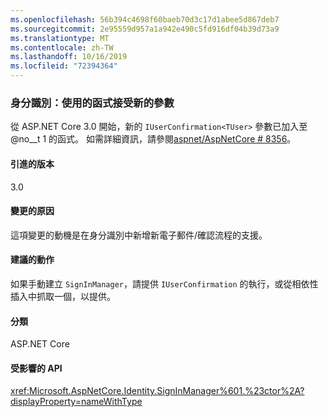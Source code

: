 ```yaml
---
ms.openlocfilehash: 56b394c4698f60baeb70d3c17d1abee5d867deb7
ms.sourcegitcommit: 2e95559d957a1a942e490c5fd916df04b39d73a9
ms.translationtype: MT
ms.contentlocale: zh-TW
ms.lasthandoff: 10/16/2019
ms.locfileid: "72394364"
---
```

### <a name="identity-signinmanager-constructor-accepts-new-parameter"></a>身分識別：使用的函式接受新的參數

從 ASP.NET Core 3.0 開始，新的 `IUserConfirmation<TUser>` 參數已加入至 @no__t 1 的函式。 如需詳細資訊，請參閱[aspnet/AspNetCore # 8356](https://github.com/aspnet/AspNetCore/issues/8356)。

#### <a name="version-introduced"></a>引進的版本

3.0

#### <a name="reason-for-change"></a>變更的原因

這項變更的動機是在身分識別中新增新電子郵件/確認流程的支援。

#### <a name="recommended-action"></a>建議的動作

如果手動建立 `SignInManager`，請提供 `IUserConfirmation` 的執行，或從相依性插入中抓取一個，以提供。

#### <a name="category"></a>分類

ASP.NET Core

#### <a name="affected-apis"></a>受影響的 API

<xref:Microsoft.AspNetCore.Identity.SignInManager%601.%23ctor%2A?displayProperty=nameWithType>

<!--

#### Affected APIs

`Overload:Microsoft.AspNetCore.Identity.SignInManager`1.#ctor`

-->
